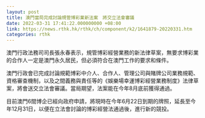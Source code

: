 ```yaml
---
layout: post
title: 澳門當局完成討論規管博彩業新法案　將交立法會審議
date: 2022-03-31 17:41:22.000000000 +08:00
link: https://news.rthk.hk/rthk/ch/component/k2/1641879-20220331.htm
categories: rthk
---
```


澳門行政法務司司長張永春表示，規管博彩經營業務的新法律草案，無要求博彩業的合作人一定是澳門永久居民，但必須符合在澳門工作的要求和條件。

澳門行政會已完成討論規範博彩中介人、合作人、管理公司與賭牌公司業務規範、資格審查機制，以及之間義務與責任等的《娛樂場幸運博彩經營業務制度》法律草案，將會送交立法會審議。當局期望，法案能在今年8月底前獲得通過。

目前澳門6間博企已經向政府申請，將現時在今年6月22日到期的牌照，延長至今年12月31日，以便在立法會討論的博彩經營法通過後，進行新的競投。

